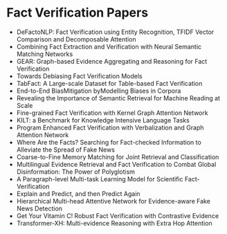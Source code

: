 # Fact Verification Papers

<ul>

                             

 <li><a target="_blank" href="https://github.com/manjunath5496/Fact-Verification-Papers/blob/master/f(1).pdf" style="text-decoration:none;">DeFactoNLP: Fact Verification using Entity Recognition, TFIDF Vector Comparison and Decomposable Attention</a></li>

 <li><a target="_blank" href="https://github.com/manjunath5496/Fact-Verification-Papers/blob/master/f(2).pdf" style="text-decoration:none;">Combining Fact Extraction and Verification with Neural Semantic Matching Networks</a></li>

<li><a target="_blank" href="https://github.com/manjunath5496/Fact-Verification-Papers/blob/master/f(3).pdf" style="text-decoration:none;">GEAR: Graph-based Evidence Aggregating and Reasoning for Fact Verification</a></li>
 <li><a target="_blank" href="https://github.com/manjunath5496/Fact-Verification-Papers/blob/master/f(4).pdf" style="text-decoration:none;">Towards Debiasing Fact Verification Models</a></li>                              
<li><a target="_blank" href="https://github.com/manjunath5496/Fact-Verification-Papers/blob/master/f(5).pdf" style="text-decoration:none;">TabFact: A Large-scale Dataset for Table-based Fact Verification</a></li>
<li><a target="_blank" href="https://github.com/manjunath5496/Fact-Verification-Papers/blob/master/f(6).pdf" style="text-decoration:none;">End-to-End BiasMitigation byModelling Biases in Corpora</a></li>
 <li><a target="_blank" href="https://github.com/manjunath5496/Fact-Verification-Papers/blob/master/f(7).pdf" style="text-decoration:none;">Revealing the Importance of Semantic Retrieval for Machine Reading at Scale</a></li>

 <li><a target="_blank" href="https://github.com/manjunath5496/Fact-Verification-Papers/blob/master/f(8).pdf" style="text-decoration:none;"> Fine-grained Fact Verification with Kernel Graph Attention Network </a></li>
   <li><a target="_blank" href="https://github.com/manjunath5496/Fact-Verification-Papers/blob/master/f(9).pdf" style="text-decoration:none;">KILT: a Benchmark for Knowledge Intensive Language Tasks</a></li>
  
   
 <li><a target="_blank" href="https://github.com/manjunath5496/Fact-Verification-Papers/blob/master/f(10).pdf" style="text-decoration:none;">Program Enhanced Fact Verification with Verbalization and Graph Attention Network </a></li>                              
<li><a target="_blank" href="https://github.com/manjunath5496/Fact-Verification-Papers/blob/master/f(11).pdf" style="text-decoration:none;">Where Are the Facts? Searching for Fact-checked Information to Alleviate the Spread of Fake News</a></li>
<li><a target="_blank" href="https://github.com/manjunath5496/Fact-Verification-Papers/blob/master/f(12).pdf" style="text-decoration:none;">Coarse-to-Fine Memory Matching for Joint Retrieval and Classification</a></li>
<li><a target="_blank" href="https://github.com/manjunath5496/Fact-Verification-Papers/blob/master/f(13).pdf" style="text-decoration:none;">Multilingual Evidence Retrieval and Fact Verification to Combat Global Disinformation: The Power of Polyglotism</a></li>

<li><a target="_blank" href="https://github.com/manjunath5496/Fact-Verification-Papers/blob/master/f(14).pdf" style="text-decoration:none;">A Paragraph-level Multi-task Learning Model for Scientific Fact-Verification</a></li>
                              
<li><a target="_blank" href="https://github.com/manjunath5496/Fact-Verification-Papers/blob/master/f(15).pdf" style="text-decoration:none;">Explain and Predict, and then Predict Again</a></li>

<li><a target="_blank" href="https://github.com/manjunath5496/Fact-Verification-Papers/blob/master/f(16).pdf" style="text-decoration:none;">Hierarchical Multi-head Attentive Network for Evidence-aware Fake News Detection</a></li>

  <li><a target="_blank" href="https://github.com/manjunath5496/Fact-Verification-Papers/blob/master/f(17).pdf" style="text-decoration:none;">Get Your Vitamin C!
Robust Fact Verification with Contrastive Evidence</a></li>   
  
<li><a target="_blank" href="https://github.com/manjunath5496/Fact-Verification-Papers/blob/master/f(18).pdf" style="text-decoration:none;">Transformer-XH: Multi-evidence Reasoning with Extra Hop Attention</a></li> 

  
</ul>
